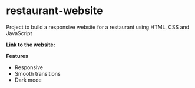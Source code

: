 # restaurant-website
Project to build a responsive website for a restaurant using HTML, CSS and JavaScript

**Link to the website:** []()


**Features**
* Responsive
* Smooth transitions
* Dark mode
